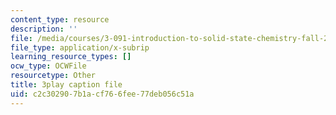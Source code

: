 ```yaml
---
content_type: resource
description: ''
file: /media/courses/3-091-introduction-to-solid-state-chemistry-fall-2018/c2c302907b1acf766fee77deb056c51a_P19jcEvALl4.srt
file_type: application/x-subrip
learning_resource_types: []
ocw_type: OCWFile
resourcetype: Other
title: 3play caption file
uid: c2c30290-7b1a-cf76-6fee-77deb056c51a
---
```

